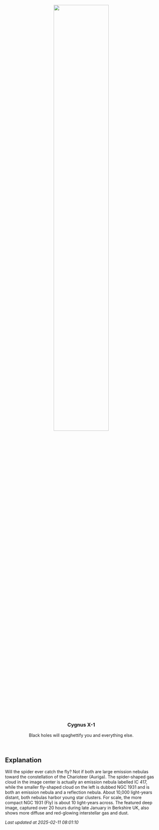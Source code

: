 <p align='center'>
    <img src='https://apod.nasa.gov/apod/image/2502/SpiderFly_Boddington_1080.jpg' width='60%' />
    <h3 align="center">Cygnus X-1</h3>
    <p align="center">Black holes will spaghettify you and everything else.</p>
</p>
<br/>

Explanation
--
Will the spider ever catch the fly? Not if both are large emission nebulas toward the constellation of the Charioteer (Auriga).  The spider-shaped gas cloud in the image center is actually an emission nebula labelled IC 417, while the smaller fly-shaped cloud on the left is dubbed  NGC 1931 and is both an emission nebula and a reflection nebula.  About 10,000 light-years distant, both nebulas harbor young star clusters. For scale, the more compact NGC 1931 (Fly) is about 10 light-years across. The featured deep image, captured over 20 hours during late January in Berkshire UK, also shows more diffuse and red-glowing interstellar gas and dust.


*Last updated at 2025-02-11 08:01:10*
